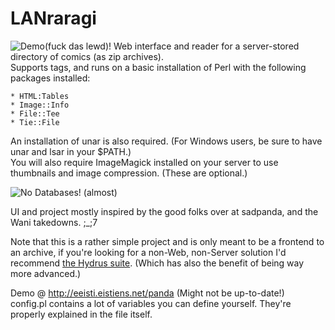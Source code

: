 LANraragi
============

![Demo(fuck das lewd)!](http://a.pomf.se/lrnzmv.jpg "")
Web interface and reader for a server-stored directory of comics (as zip archives).  
Supports tags, and runs on a basic installation of Perl with the following packages installed:  

	* HTML:Tables   
	* Image::Info  
	* File::Tee  	
	* Tie::File
	
An installation of unar is also required. (For Windows users, be sure to have unar and lsar in your $PATH.)  
You will also require ImageMagick installed on your server to use thumbnails and image compression. (These are optional.)
	
![No Databases!](http://a.pomf.se/okalua.png "") (almost)

UI and project mostly inspired by the good folks over at sadpanda, and the Wani takedowns. ;_;7

Note that this is a rather simple project and is only meant to be a frontend to an archive, if you're looking for a non-Web, non-Server solution I'd recommend [the Hydrus suite](http://github.com/hydrusnetwork).
(Which has also the benefit of being way more advanced.)

Demo @ http://eeisti.eistiens.net/panda (Might not be up-to-date!)  
config.pl contains a lot of variables you can define yourself. They're properly explained in the file itself.